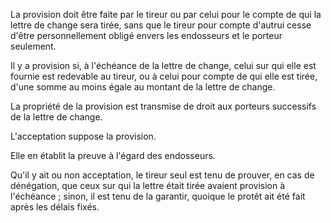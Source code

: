 La provision doit être faite par le tireur ou par celui pour le compte de qui la lettre de change sera tirée, sans que le tireur pour compte d'autrui cesse d'être personnellement obligé envers les endosseurs et le porteur seulement.

Il y a provision si, à l'échéance de la lettre de change, celui sur qui elle est fournie est redevable au tireur, ou à celui pour compte de qui elle est tirée, d'une somme au moins égale au montant de la lettre de change.

La propriété de la provision est transmise de droit aux porteurs successifs de la lettre de change.

L'acceptation suppose la provision.

Elle en établit la preuve à l'égard des endosseurs.

Qu'il y ait ou non acceptation, le tireur seul est tenu de prouver, en cas de dénégation, que ceux sur qui la lettre était tirée avaient provision à l'échéance ; sinon, il est tenu de la garantir, quoique le protêt ait été fait après les délais fixés.
